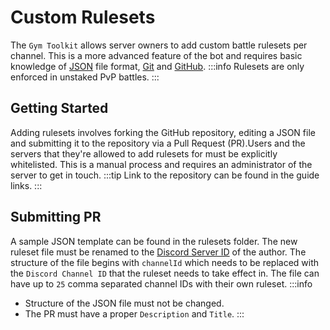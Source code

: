 # Custom Rulesets

The `Gym Toolkit` allows server owners to add custom battle rulesets per channel. This is a more advanced feature of the bot and requires basic knowledge of [JSON](https://json.org) file format, [Git](https://git-scm.com/) and [GitHub](https://docs.github.com/en).
:::info
Rulesets are only enforced in unstaked PvP battles.
:::

## Getting Started

Adding rulesets involves forking the GitHub repository, editing a JSON file and submitting it to the repository via a Pull Request (PR).Users and the servers that they're allowed to add rulesets for must be explicitly whitelisted. This is a manual process and requires an administrator of the server to get in touch.
:::tip
Link to the repository can be found in the guide links.
:::

## Submitting PR

A sample JSON template can be found in the rulesets folder. The new ruleset file must be renamed to the [Discord Server ID](https://support.discord.com/hc/en-us/articles/206346498-Where-can-I-find-my-User-Server-Message-ID) of the author. The structure of the file begins with `channelId` which needs to be replaced with the `Discord Channel ID` that the ruleset needs to take effect in. The file can have up to `25` comma separated channel IDs with their own ruleset.
:::info
- Structure of the JSON file must not be changed.
- The PR must have a proper `Description` and `Title`.
:::